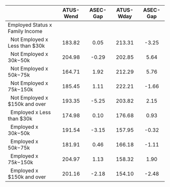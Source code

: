 
|                      |    ATUS-Wend |     ASEC-Gap |    ATUS-Wday |     ASEC-Gap |
| -------------------- | :----------: | :----------: | :----------: | :----------: |
| Employed Status x Family Income |              |              |              |              |
| &nbsp;&nbsp;Not Employed x Less than $30k |       183.82 |         0.05 |       213.31 |        -3.25 |
| &nbsp;&nbsp;Not Employed x $30k-$50k |       204.98 |        -0.29 |       202.85 |         5.64 |
| &nbsp;&nbsp;Not Employed x $50k-$75k |       164.71 |         1.92 |       212.29 |         5.76 |
| &nbsp;&nbsp;Not Employed x $75k-$150k |       185.45 |         1.11 |       222.21 |        -1.66 |
| &nbsp;&nbsp;Not Employed x $150k and over |       193.35 |        -5.25 |       203.82 |         2.15 |
| &nbsp;&nbsp;Employed x Less than $30k |       174.98 |         0.10 |       176.68 |         0.93 |
| &nbsp;&nbsp;Employed x $30k-$50k |       191.54 |        -3.15 |       157.95 |        -0.32 |
| &nbsp;&nbsp;Employed x $50k-$75k |       181.91 |         0.46 |       166.18 |        -1.11 |
| &nbsp;&nbsp;Employed x $75k-$150k |       204.97 |         1.13 |       158.32 |         1.90 |
| &nbsp;&nbsp;Employed x $150k and over |       201.16 |        -2.18 |       154.10 |        -2.48 |

